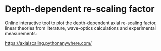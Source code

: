 # Depth-dependent re-scaling factor

Online interactive tool to plot the depth-dependent axial re-scaling factor, linear theories from literature, wave-optics calculations and experimental measurements:

https://axialscaling.pythonanywhere.com/

